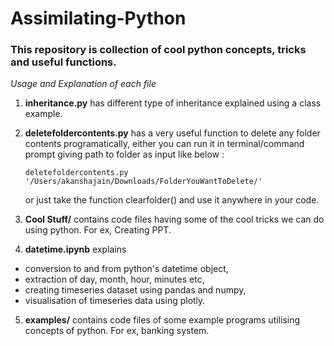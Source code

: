 # Assimilating-Python

### This repository is collection of cool python concepts, tricks and useful functions.

*Usage and Explanation of each file*

1. **inheritance.py** has different type of inheritance explained using a class example.
2. **deletefoldercontents.py** has a very useful function to delete any folder contents programatically, either you can run it in terminal/command prompt giving path to folder as input like below :

   ``` deletefoldercontents.py '/Users/akanshajain/Downloads/FolderYouWantToDelete/' ```
    
    or just take the function clearfolder() and use it anywhere in your code.
3. **Cool Stuff/** contains code files having some of the cool tricks we can do using python. For ex, Creating PPT.  
4. **datetime.ipynb** explains 
* conversion to and from python's datetime object,
* extraction of day, month, hour, minutes etc,
* creating timeseries dataset using pandas and numpy,
* visualisation of timeseries data using plotly.
5. **examples/** contains code files of some example programs utilising concepts of python. For ex, banking system.
